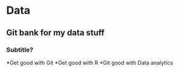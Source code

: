 # Data
## Git bank for my data stuff
### Subtitle?


*Get good with Git
*Get good with R
*Git good with Data analytics